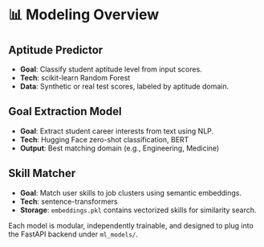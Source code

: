 # 📊 Modeling Overview

## Aptitude Predictor
- **Goal**: Classify student aptitude level from input scores.
- **Tech**: scikit-learn Random Forest
- **Data**: Synthetic or real test scores, labeled by aptitude domain.

## Goal Extraction Model
- **Goal**: Extract student career interests from text using NLP.
- **Tech**: Hugging Face zero-shot classification, BERT
- **Output**: Best matching domain (e.g., Engineering, Medicine)

## Skill Matcher
- **Goal**: Match user skills to job clusters using semantic embeddings.
- **Tech**: sentence-transformers
- **Storage**: `embeddings.pkl` contains vectorized skills for similarity search.

Each model is modular, independently trainable, and designed to plug into the FastAPI backend under `ml_models/`.
